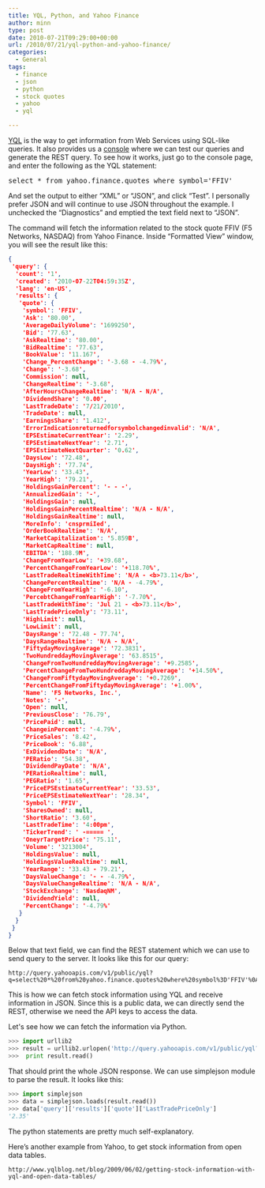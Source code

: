 ```yaml
---
title: YQL, Python, and Yahoo Finance
author: minn
type: post
date: 2010-07-21T09:29:00+00:00
url: /2010/07/21/yql-python-and-yahoo-finance/
categories:
  - General
tags:
  - finance
  - json
  - python
  - stock quotes
  - yahoo
  - yql

---
```

[YQL][1] is the way to get information from Web Services using SQL-like queries. It also provides us a <a title="YQL Console" href="http://developer.yahoo.com/yql/console/" target="_blank">console</a> where we can test our queries and generate the REST query. To see how it works, just go to the console page, and enter the following as the YQL statement:

<pre class="lang:sql">select * from yahoo.finance.quotes where symbol='FFIV'
</pre>

And set the output to either &#8220;XML&#8221; or &#8220;JSON&#8221;, and click &#8220;Test&#8221;. I personally prefer JSON and will continue to use JSON throughout the example. I unchecked the &#8220;Diagnostics&#8221; and emptied the text field next to &#8220;JSON&#8221;.

The command will fetch the information related to the stock quote FFIV (F5 Networks, NASDAQ) from Yahoo Finance. Inside &#8220;Formatted View&#8221; window, you will see the result like this:

```json
{
 'query': {
  'count': '1',
  'created': '2010-07-22T04:59:35Z',
  'lang': 'en-US',
  'results': {
   'quote': {
    'symbol': 'FFIV',
    'Ask': '80.00',
    'AverageDailyVolume': '1699250',
    'Bid': '77.63',
    'AskRealtime': '80.00',
    'BidRealtime': '77.63',
    'BookValue': '11.167',
    'Change_PercentChange': '-3.68 - -4.79%',
    'Change': '-3.68',
    'Commission': null,
    'ChangeRealtime': '-3.68',
    'AfterHoursChangeRealtime': 'N/A - N/A',
    'DividendShare': '0.00',
    'LastTradeDate': '7/21/2010',
    'TradeDate': null,
    'EarningsShare': '1.412',
    'ErrorIndicationreturnedforsymbolchangedinvalid': 'N/A',
    'EPSEstimateCurrentYear': '2.29',
    'EPSEstimateNextYear': '2.71',
    'EPSEstimateNextQuarter': '0.62',
    'DaysLow': '72.48',
    'DaysHigh': '77.74',
    'YearLow': '33.43',
    'YearHigh': '79.21',
    'HoldingsGainPercent': '- - -',
    'AnnualizedGain': '-',
    'HoldingsGain': null,
    'HoldingsGainPercentRealtime': 'N/A - N/A',
    'HoldingsGainRealtime': null,
    'MoreInfo': 'cnsprmiIed',
    'OrderBookRealtime': 'N/A',
    'MarketCapitalization': '5.859B',
    'MarketCapRealtime': null,
    'EBITDA': '188.9M',
    'ChangeFromYearLow': '+39.68',
    'PercentChangeFromYearLow': '+118.70%',
    'LastTradeRealtimeWithTime': 'N/A - <b>73.11</b>',
    'ChangePercentRealtime': 'N/A - -4.79%',
    'ChangeFromYearHigh': '-6.10',
    'PercebtChangeFromYearHigh': '-7.70%',
    'LastTradeWithTime': 'Jul 21 - <b>73.11</b>',
    'LastTradePriceOnly': '73.11',
    'HighLimit': null,
    'LowLimit': null,
    'DaysRange': '72.48 - 77.74',
    'DaysRangeRealtime': 'N/A - N/A',
    'FiftydayMovingAverage': '72.3831',
    'TwoHundreddayMovingAverage': '63.8515',
    'ChangeFromTwoHundreddayMovingAverage': '+9.2585',
    'PercentChangeFromTwoHundreddayMovingAverage': '+14.50%',
    'ChangeFromFiftydayMovingAverage': '+0.7269',
    'PercentChangeFromFiftydayMovingAverage': '+1.00%',
    'Name': 'F5 Networks, Inc.',
    'Notes': '-',
    'Open': null,
    'PreviousClose': '76.79',
    'PricePaid': null,
    'ChangeinPercent': '-4.79%',
    'PriceSales': '8.42',
    'PriceBook': '6.88',
    'ExDividendDate': 'N/A',
    'PERatio': '54.38',
    'DividendPayDate': 'N/A',
    'PERatioRealtime': null,
    'PEGRatio': '1.65',
    'PriceEPSEstimateCurrentYear': '33.53',
    'PriceEPSEstimateNextYear': '28.34',
    'Symbol': 'FFIV',
    'SharesOwned': null,
    'ShortRatio': '3.60',
    'LastTradeTime': '4:00pm',
    'TickerTrend': ' -===== ',
    'OneyrTargetPrice': '75.11',
    'Volume': '3213004',
    'HoldingsValue': null,
    'HoldingsValueRealtime': null,
    'YearRange': '33.43 - 79.21',
    'DaysValueChange': '- - -4.79%',
    'DaysValueChangeRealtime': 'N/A - N/A',
    'StockExchange': 'NasdaqNM',
    'DividendYield': null,
    'PercentChange': '-4.79%'
   }
  }
 }
}
```

Below that text field, we can find the REST statement which we can use to send query to the server. It looks like this for our query:

```
http://query.yahooapis.com/v1/public/yql?q=select%20*%20from%20yahoo.finance.quotes%20where%20symbol%3D'FFIV'%0A%09%09&format=json&env=http%3A%2F%2Fdatatables.org%2Falltables.env&callback=
```

This is how we can fetch stock information using YQL and receive information in JSON. Since this is a public data, we can directly send the REST, otherwise we need the API keys to access the data.

Let's see how we can fetch the information via Python.

```python
>>> import urllib2
>>> result = urllib2.urlopen('http://query.yahooapis.com/v1/public/yql?q=select%20*%20from%20yahoo.finance.quotes%20where%20symbol%3D'FFIV'%0A%09%09&format=json&env=http%3A%2F%2Fdatatables.org%2Falltables.env&callback=').read()
>>>  print result.read()
```

That should print the whole JSON response. We can use simplejson module to parse the result. It looks like this:

```python
>>> import simplejson
>>> data = simplejson.loads(result.read())
>>> data['query']['results']['quote']['LastTradePriceOnly']
'2.35'
```

The python statements are pretty much self-explanatory.

Here&#8217;s another example from Yahoo, to get stock information from open data tables.

```
http://www.yqlblog.net/blog/2009/06/02/getting-stock-information-with-yql-and-open-data-tables/
```

 [1]: http://developer.yahoo.com/yql/